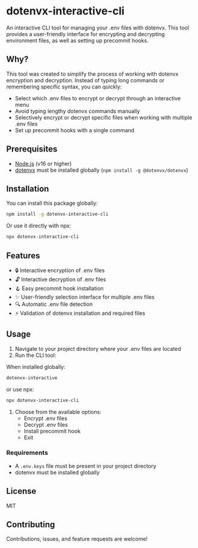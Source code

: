 # dotenvx-interactive-cli

An interactive CLI tool for managing your .env files with dotenvx. This tool provides a user-friendly interface for encrypting and decrypting environment files, as well as setting up precommit hooks.

## Why?

This tool was created to simplify the process of working with dotenvx encryption and decryption. Instead of typing long commands or remembering specific syntax, you can quickly:

- Select which .env files to encrypt or decrypt through an interactive menu
- Avoid typing lengthy dotenvx commands manually
- Selectively encrypt or decrypt specific files when working with multiple .env files
- Set up precommit hooks with a single command

## Prerequisites

- [Node.js](https://nodejs.org/) (v16 or higher)
- [dotenvx](https://github.com/dotenvx/dotenvx) must be installed globally (`npm install -g @dotenvx/dotenvx`)

## Installation

You can install this package globally:

```bash
npm install -g dotenvx-interactive-cli
```

Or use it directly with npx:

```bash
npx dotenvx-interactive-cli
```

## Features

- 🔒 Interactive encryption of .env files
- 🔓 Interactive decryption of .env files
- 🪝 Easy precommit hook installation
- ✨ User-friendly selection interface for multiple .env files
- 🔍 Automatic .env file detection
- ⚡ Validation of dotenvx installation and required files

## Usage

1. Navigate to your project directory where your .env files are located
2. Run the CLI tool:

When installed globally:
```bash
dotenvx-interactive
```
or use npx:
```bash
npx dotenvx-interactive-cli
```
1. Choose from the available options:
   - Encrypt .env files
   - Decrypt .env files
   - Install precommit hook
   - Exit

### Requirements

- A `.env.keys` file must be present in your project directory
- dotenvx must be installed globally

## License

MIT

## Contributing

Contributions, issues, and feature requests are welcome!
